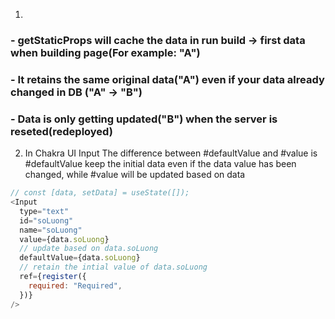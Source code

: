 1.

### - getStaticProps will cache the data in run build -> first data when building page(For example: "A")

### - It retains the same original data("A") even if your data already changed in DB ("A" -> "B")

### - Data is only getting updated("B") when the server is reseted(redeployed)

2. In Chakra UI Input
   The difference between #defaultValue and #value is #defaultValue keep the initial data even if the data value has been changed, while #value will be updated based on data

```javascript
// const [data, setData] = useState([]);
<Input
  type="text"
  id="soLuong"
  name="soLuong"
  value={data.soLuong}
  // update based on data.soLuong
  defaultValue={data.soLuong}
  // retain the intial value of data.soLuong
  ref={register({
    required: "Required",
  })}
/>
```
